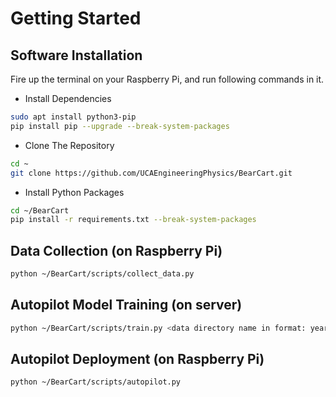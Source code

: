 # Getting Started

## Software Installation
Fire up the terminal on your Raspberry Pi, and run following commands in it.

- Install Dependencies 
```bash
sudo apt install python3-pip
pip install pip --upgrade --break-system-packages
```
- Clone The Repository
```bash
cd ~
git clone https://github.com/UCAEngineeringPhysics/BearCart.git
```
- Install Python Packages
```bash
cd ~/BearCart
pip install -r requirements.txt --break-system-packages
```

## Data Collection (on Raspberry Pi)
```bash
python ~/BearCart/scripts/collect_data.py
```

## Autopilot Model Training (on server)
```bash
python ~/BearCart/scripts/train.py <data directory name in format: year-month-date-hour-minute>
```

## Autopilot Deployment (on Raspberry Pi)
```bash
python ~/BearCart/scripts/autopilot.py
```
